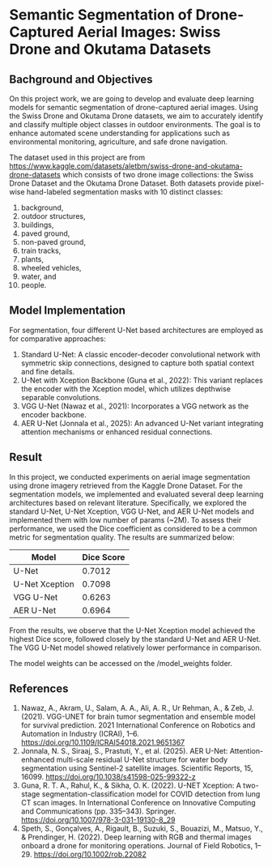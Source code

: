 # Semantic Segmentation of Drone-Captured Aerial Images: Swiss Drone and Okutama Datasets

## Bachground and Objectives
On this project work, we are going to develop and evaluate deep learning models for semantic segmentation of drone-captured aerial images. Using the Swiss Drone and Okutama Drone datasets, we aim to accurately identify and classify multiple object classes in outdoor environments. The goal is to enhance automated scene understanding for applications such as environmental monitoring, agriculture, and safe drone navigation.

The dataset used in this project are from https://www.kaggle.com/datasets/aletbm/swiss-drone-and-okutama-drone-datasets which consists of two drone image collections: the Swiss Drone Dataset and the Okutama Drone Dataset. Both datasets provide pixel-wise hand-labeled segmentation masks with 10 distinct classes: 
1. background, 
2. outdoor structures, 
3. buildings, 
4. paved ground, 
5. non-paved ground, 
6. train tracks, 
7. plants, 
8. wheeled vehicles, 
9. water, and 
10. people.

## Model Implementation 
For segmentation, four different U-Net based architectures are employed as for comparative approaches:

1. Standard U-Net: A classic encoder-decoder convolutional network with symmetric skip connections, designed to capture both spatial context and fine details.
2. U-Net with Xception Backbone (Guna et al., 2022): This variant replaces the encoder with the Xception model, which utilizes depthwise separable convolutions.
3. VGG U-Net (Nawaz et al., 2021): Incorporates a VGG network as the encoder backbone.
4. AER U-Net (Jonnala et al., 2025): An advanced U-Net variant integrating attention mechanisms or enhanced residual connections.

## Result
In this project, we conducted experiments on aerial image segmentation using drone imagery retrieved from the Kaggle Drone Dataset. For the segmentation models, we implemented and evaluated several deep learning architectures based on relevant literature. Specifically, we explored the standard U-Net, U-Net Xception, VGG U-Net, and AER U-Net models and implemented them with low number of params (~2M). To assess their performance, we used the Dice coefficient as considered to be a common metric for segmentation quality. The results are summarized below:

| Model            | Dice Score |
|------------------|------------|
| U-Net | 0.7012 | 
| U-Net Xception | 0.7098 | 
| VGG U-Net | 0.6263 | 
| AER U-Net | 0.6964 | 

From the results, we observe that the U-Net Xception model achieved the highest Dice score, followed closely by the standard U-Net and AER U-Net. The VGG U-Net model showed relatively lower performance in comparison.

The model weights can be accessed on the /model_weights folder.

## References
1. Nawaz, A., Akram, U., Salam, A. A., Ali, A. R., Ur Rehman, A., & Zeb, J. (2021). VGG-UNET for brain tumor segmentation and ensemble model for survival prediction. 2021 International Conference on Robotics and Automation in Industry (ICRAI), 1–6. https://doi.org/10.1109/ICRAI54018.2021.9651367
2. Jonnala, N. S., Siraaj, S., Prastuti, Y., et al. (2025). AER U-Net: Attention-enhanced multi-scale residual U-Net structure for water body segmentation using Sentinel-2 satellite images. Scientific Reports, 15, 16099. https://doi.org/10.1038/s41598-025-99322-z
3. Guna, R. T. A., Rahul, K., & Sikha, O. K. (2022). U-NET Xception: A two-stage segmentation-classification model for COVID detection from lung CT scan images. In International Conference on Innovative Computing and Communications (pp. 335–343). Springer. https://doi.org/10.1007/978-3-031-19130-8_29
4. Speth, S., Gonçalves, A., Rigault, B., Suzuki, S., Bouazizi, M., Matsuo, Y., & Prendinger, H. (2022). Deep learning with RGB and thermal images onboard a drone for monitoring operations. Journal of Field Robotics, 1–29. https://doi.org/10.1002/rob.22082

